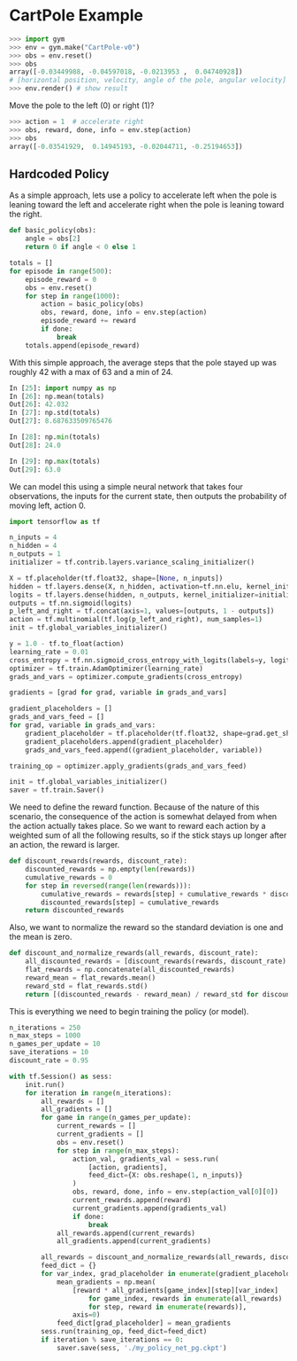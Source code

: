 # CartPole Example

```python
>>> import gym
>>> env = gym.make("CartPole-v0")
>>> obs = env.reset()
>>> obs
array([-0.03449988, -0.04597018, -0.0213953 ,  0.04740928])
# [horizontal position, velocity, angle of the pole, angular velocity]
>>> env.render() # show result
```

Move the pole to the left (0) or right (1)?

```python
>>> action = 1  # accelerate right
>>> obs, reward, done, info = env.step(action)
>>> obs
array([-0.03541929,  0.14945193, -0.02044711, -0.25194653])
```

## Hardcoded Policy

As a simple approach, lets use a policy to accelerate left when the pole is leaning toward the left and accelerate right when the pole is leaning toward the right.

```python
def basic_policy(obs):
    angle = obs[2]
    return 0 if angle < 0 else 1

totals = []
for episode in range(500):
    episode_reward = 0
    obs = env.reset()
    for step in range(1000):
        action = basic_policy(obs)
        obs, reward, done, info = env.step(action)
        episode_reward += reward
        if done:
            break
    totals.append(episode_reward)
```

With this simple approach, the average steps that the pole stayed up was roughly 42 with a max of 63 and a min of 24.

```python
In [25]: import numpy as np
In [26]: np.mean(totals)
Out[26]: 42.032
In [27]: np.std(totals)
Out[27]: 8.687633509765476

In [28]: np.min(totals)
Out[28]: 24.0

In [29]: np.max(totals)
Out[29]: 63.0
```

We can model this using a simple neural network that takes four observations, the inputs for the current state, then outputs the probability of moving left, action 0.

```python
import tensorflow as tf

n_inputs = 4
n_hidden = 4
n_outputs = 1
initializer = tf.contrib.layers.variance_scaling_initializer()

X = tf.placeholder(tf.float32, shape=[None, n_inputs])
hidden = tf.layers.dense(X, n_hidden, activation=tf.nn.elu, kernel_initializer=initializer)
logits = tf.layers.dense(hidden, n_outputs, kernel_initializer=initializer)
outputs = tf.nn.sigmoid(logits)
p_left_and_right = tf.concat(axis=1, values=[outputs, 1 - outputs])
action = tf.multinomial(tf.log(p_left_and_right), num_samples=1)
init = tf.global_variables_initializer()

y = 1.0 - tf.to_float(action)
learning_rate = 0.01
cross_entropy = tf.nn.sigmoid_cross_entropy_with_logits(labels=y, logits=logits)
optimizer = tf.train.AdamOptimizer(learning_rate)
grads_and_vars = optimizer.compute_gradients(cross_entropy)

gradients = [grad for grad, variable in grads_and_vars]

gradient_placeholders = []
grads_and_vars_feed = []
for grad, variable in grads_and_vars:
    gradient_placeholder = tf.placeholder(tf.float32, shape=grad.get_shape())
    gradient_placeholders.append(gradient_placeholder)
    grads_and_vars_feed.append((gradient_placeholder, variable))

training_op = optimizer.apply_gradients(grads_and_vars_feed)

init = tf.global_variables_initializer()
saver = tf.train.Saver()
```

We need to define the reward function.  Because of the nature of this scenario, the consequence of the action is somewhat delayed from when the action actually takes place.  So we want to reward each action by a weighted sum of all the following results, so if the stick stays up longer after an action, the reward is larger.

```python
def discount_rewards(rewards, discount_rate):
    discounted_rewards = np.empty(len(rewards))
    cumulative_rewards = 0
    for step in reversed(range(len(rewards))):
        cumulative_rewards = rewards[step] + cumulative_rewards * discount_rate
        discounted_rewards[step] = cumulative_rewards
    return discounted_rewards
```

Also, we want to normalize the reward so the standard deviation is one and the mean is zero.

```python
def discount_and_normalize_rewards(all_rewards, discount_rate):
    all_discounted_rewards = [discount_rewards(rewards, discount_rate) for rewards in all_rewards]
    flat_rewards = np.concatenate(all_discounted_rewards)
    reward_mean = flat_rewards.mean()
    reward_std = flat_rewards.std()
    return [(discounted_rewards - reward_mean) / reward_std for discounted_rewards in all_discounted_rewards]
```

This is everything we need to begin training the policy (or model).

```python
n_iterations = 250
n_max_steps = 1000
n_games_per_update = 10
save_iterations = 10
discount_rate = 0.95

with tf.Session() as sess:
    init.run()
    for iteration in range(n_iterations):
        all_rewards = []
        all_gradients = []
        for game in range(n_games_per_update):
            current_rewards = []
            current_gradients = []
            obs = env.reset()
            for step in range(n_max_steps):
                action_val, gradients_val = sess.run(
                    [action, gradients],
                    feed_dict={X: obs.reshape(1, n_inputs)}
                )
                obs, reward, done, info = env.step(action_val[0][0])
                current_rewards.append(reward)
                current_gradients.append(gradients_val)
                if done:
                    break
            all_rewards.append(current_rewards)
            all_gradients.append(current_gradients)

        all_rewards = discount_and_normalize_rewards(all_rewards, discount_rate)
        feed_dict = {}
        for var_index, grad_placeholder in enumerate(gradient_placeholders):
            mean_gradients = np.mean(
                [reward * all_gradients[game_index][step][var_index]
                    for game_index, rewards in enumerate(all_rewards)
                    for step, reward in enumerate(rewards)],
                axis=0)
            feed_dict[grad_placeholder] = mean_gradients
        sess.run(training_op, feed_dict=feed_dict)
        if iteration % save_iterations == 0:
            saver.save(sess, './my_policy_net_pg.ckpt')
```

